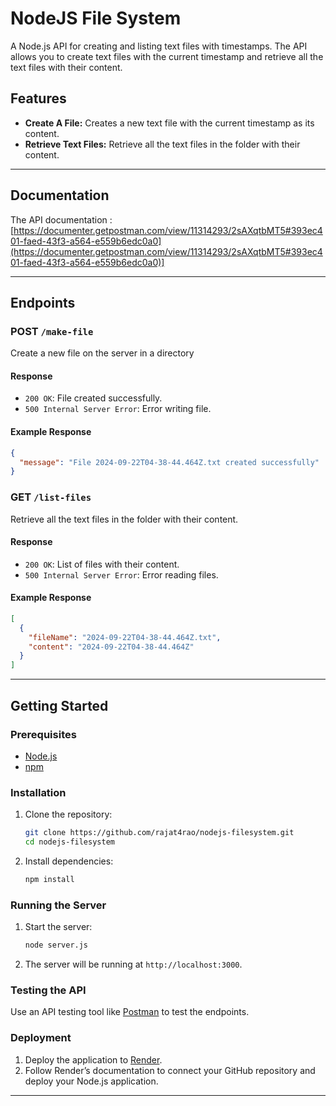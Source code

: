 # NodeJS File System

A Node.js API for creating and listing text files with timestamps. The API allows you to create text files with the current timestamp and retrieve all the text files with their content.

## Features

- **Create A File:** Creates a new text file with the current timestamp as its content.
- **Retrieve Text Files:** Retrieve all the text files in the folder with their content.

---

## Documentation

The API documentation : [https://documenter.getpostman.com/view/11314293/2sAXqtbMT5#393ec401-faed-43f3-a564-e559b6edc0a0](https://documenter.getpostman.com/view/11314293/2sAXqtbMT5#393ec401-faed-43f3-a564-e559b6edc0a0)]

---

## Endpoints

### POST `/make-file`

Create a new file on the server in a directory

#### Response

- `200 OK`: File created successfully.
- `500 Internal Server Error`: Error writing file.

#### Example Response

```json
{
  "message": "File 2024-09-22T04-38-44.464Z.txt created successfully"
}
```

### GET `/list-files`

Retrieve all the text files in the folder with their content.

#### Response

- `200 OK`: List of files with their content.
- `500 Internal Server Error`: Error reading files.

#### Example Response

```json
[
  {
    "fileName": "2024-09-22T04-38-44.464Z.txt",
    "content": "2024-09-22T04-38-44.464Z"
  }
]
```

---

## Getting Started

### Prerequisites

- [Node.js](https://nodejs.org/)
- [npm](https://www.npmjs.com/)

### Installation

1. Clone the repository:

   ```sh
   git clone https://github.com/rajat4rao/nodejs-filesystem.git
   cd nodejs-filesystem
   ```

2. Install dependencies:

   ```sh
   npm install
   ```

### Running the Server

1. Start the server:

   ```sh
   node server.js
   ```

2. The server will be running at `http://localhost:3000`.

### Testing the API

Use an API testing tool like [Postman](https://www.postman.com/) to test the endpoints.

### Deployment

1. Deploy the application to [Render](https://render.com/).
2. Follow Render’s documentation to connect your GitHub repository and deploy your Node.js application.

---
